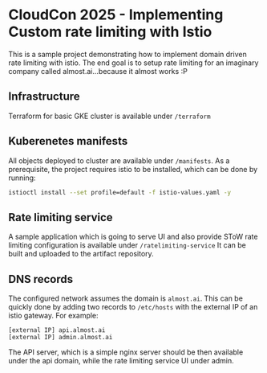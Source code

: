 # CloudCon 2025 - Implementing Custom rate limiting with Istio
This is a sample project demonstrating how to implement domain driven rate limiting with istio.
The end goal is to setup rate limiting for an imaginary company called almost.ai...because it almost works :P

## Infrastructure
Terraform for basic GKE cluster is available under `/terraform` 

## Kuberenetes manifests 
All objects deployed to cluster are available under `/manifests`. 
As a prerequisite, the project requires istio to be installed, which can be done by running:
```sh
istioctl install --set profile=default -f istio-values.yaml -y
```

## Rate limiting service
A sample application which is going to serve UI and also provide SToW rate limiting configuration is available under `/ratelimiting-service`
It can be built and uploaded to the artifact repository.

## DNS records
The configured network assumes the domain is `almost.ai`. This can be quickly done by adding two records to `/etc/hosts` with the external IP of an istio gateway.
For example:
```
[external IP] api.almost.ai
[external IP] admin.almost.ai
```

The API server, which is a simple nginx server should be then available under the api domain, while the rate limiting service UI under admin.
